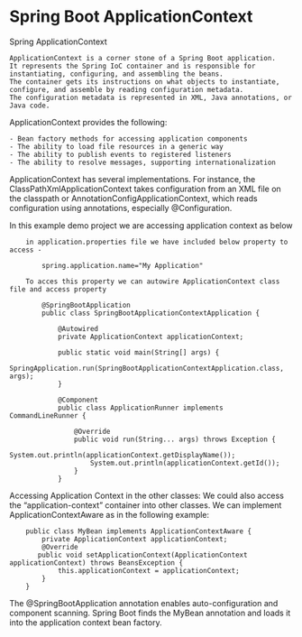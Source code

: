 # Spring Boot ApplicationContext

Spring ApplicationContext

    ApplicationContext is a corner stone of a Spring Boot application. 
    It represents the Spring IoC container and is responsible for instantiating, configuring, and assembling the beans. 
    The container gets its instructions on what objects to instantiate, configure, and assemble by reading configuration metadata.
    The configuration metadata is represented in XML, Java annotations, or Java code.
    
ApplicationContext provides the following:

    - Bean factory methods for accessing application components
    - The ability to load file resources in a generic way
    - The ability to publish events to registered listeners
    - The ability to resolve messages, supporting internationalization

ApplicationContext has several implementations. 
For instance, the ClassPathXmlApplicationContext takes configuration from an XML file on the classpath 
or AnnotationConfigApplicationContext, which reads configuration using annotations, especially @Configuration.
    
In this example demo project we are accessing application context as below 
        
        in application.properties file we have included below property to access - 
        
            spring.application.name="My Application"
        
        To acces this property we can autowire ApplicationContext class file and access property
                        
            @SpringBootApplication
            public class SpringBootApplicationContextApplication {
            
                @Autowired
                private ApplicationContext applicationContext;
            
                public static void main(String[] args) {
                    SpringApplication.run(SpringBootApplicationContextApplication.class, args);
                }
            
                @Component
                public class ApplicationRunner implements CommandLineRunner {
            
                    @Override
                    public void run(String... args) throws Exception {
                        System.out.println(applicationContext.getDisplayName());
                        System.out.println(applicationContext.getId());
                    }
                }
                
Accessing Application Context in the other classes:
We could also access the “application-context” container into other classes. 
We can implement ApplicationContextAware as in the following example:
    
        public class MyBean implements ApplicationContextAware {
            private ApplicationContext applicationContext;
            @Override
           public void setApplicationContext(ApplicationContext applicationContext) throws BeansException {
                this.applicationContext = applicationContext;
            }
        }


The @SpringBootApplication annotation enables auto-configuration and component scanning. 
Spring Boot finds the MyBean annotation and loads it into the application context bean factory.


        